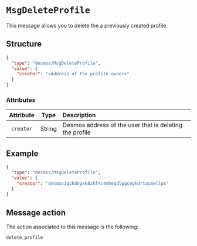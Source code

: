 # `MsgDeleteProfile`
This message allows you to delete the a previously created profile.

## Structure
````json
{
  "type": "desmos/MsgDeleteProfile",
  "value": {
    "creator": "<Address of the profile owner>"
  }
}
````

### Attributes
| Attribute | Type | Description |
| :-------: | :----: | :-------- |
| `creator` | String | Desmos address of the user that is deleting the profile |

## Example
````json
{
  "type": "desmos/MsgDeleteProfile",
  "value": {
    "creator": "desmos1qchdngxk8zkl4c4mheqdlpgcegkdrtucmwllpx"
  }
}
````

## Message action
The action associated to this message is the following:

```
delete_profile
```